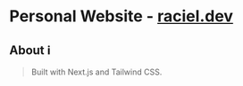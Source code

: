 # Personal Website - [raciel.dev](https://raciel.dev)

## **About** ℹ️
> Built with Next.js and Tailwind CSS.
